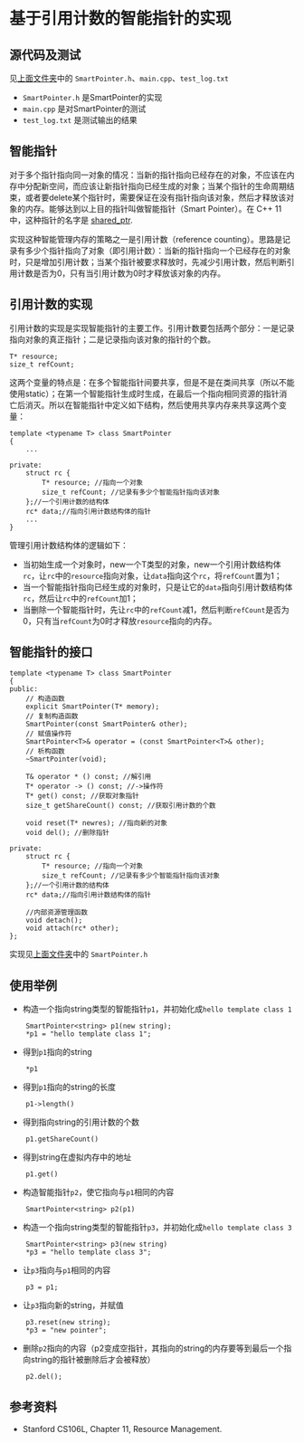 # 基于引用计数的智能指针的实现

## 源代码及测试
见[上面文件夹](https://github.com/strint/littleWheels/tree/master/ProgrammingAndLanguages/CPPExamples/cs106L/11_ResourceManagement/SmartPointer)中的 `SmartPointer.h`、`main.cpp`、`test_log.txt`
* `SmartPointer.h` 是SmartPointer的实现
* `main.cpp` 是对SmartPointer的测试
* `test_log.txt` 是测试输出的结果

## 智能指针
对于多个指针指向同一对象的情况：当新的指针指向已经存在的对象，不应该在内存中分配新空间，而应该让新指针指向已经生成的对象；当某个指针的生命周期结束，或者要delete某个指针时，需要保证在没有指针指向该对象，然后才释放该对象的内存。能够达到以上目的指针叫做智能指针（Smart Pointer）。在 C++ 11 中，这种指针的名字是 [shared_ptr](http://en.cppreference.com/w/cpp/memory/shared_ptr).

实现这种智能管理内存的策略之一是引用计数（reference counting）。思路是记录有多少个指针指向了对象（即引用计数）：当新的指针指向一个已经存在的对象时，只是增加引用计数；当某个指针被要求释放时，先减少引用计数，然后判断引用计数是否为0，只有当引用计数为0时才释放该对象的内存。

## 引用计数的实现
引用计数的实现是实现智能指针的主要工作。引用计数要包括两个部分：一是记录指向对象的真正指针；二是记录指向该对象的指针的个数。
```
T* resource;
size_t refCount;
```
这两个变量的特点是：在多个智能指针间要共享，但是不是在类间共享（所以不能使用static）；在第一个智能指针生成时生成，在最后一个指向相同资源的指针消亡后消灭。所以在智能指针中定义如下结构，然后使用共享内存来共享这两个变量：

```
template <typename T> class SmartPointer
{
	...

private:
	struct rc {
		T* resource; //指向一个对象
		size_t refCount; //记录有多少个智能指针指向该对象
	};//一个引用计数的结构体
	rc* data;//指向引用计数结构体的指针
	...
}
```

管理引用计数结构体的逻辑如下：
* 当初始生成一个对象时，new一个T类型的对象，new一个引用计数结构体`rc`，让`rc`中的`resource`指向对象，让`data`指向这个`rc`，将`refCount`置为1；
* 当一个智能指针指向已经生成的对象时，只是让它的`data`指向引用计数结构体`rc`，然后让`rc`中的`refCount`加1；
* 当删除一个智能指针时，先让`rc`中的`refCount`减1，然后判断`refCount`是否为0，只有当`refCount`为0时才释放`resource`指向的内存。

## 智能指针的接口
```
template <typename T> class SmartPointer
{
public:
	// 构造函数
	explicit SmartPointer(T* memory);
	// 复制构造函数
	SmartPointer(const SmartPointer& other);
	// 赋值操作符
	SmartPointer<T>& operator = (const SmartPointer<T>& other);
	// 析构函数
	~SmartPointer(void);

	T& operator * () const; //解引用
	T* operator -> () const; //->操作符
	T* get() const; //获取对象指针
	size_t getShareCount() const; //获取引用计数的个数

	void reset(T* newres); //指向新的对象
	void del(); //删除指针

private:
	struct rc {
		T* resource; //指向一个对象
		size_t refCount; //记录有多少个智能指针指向该对象
	};//一个引用计数的结构体
	rc* data;//指向引用计数结构体的指针

	//内部资源管理函数
	void detach();
	void attach(rc* other);
};
```
实现见[上面文件夹](https://github.com/strint/littleWheels/tree/master/ProgrammingAndLanguages/CPPExamples/cs106L/11_ResourceManagement/SmartPointer)中的 `SmartPointer.h`

## 使用举例
* 构造一个指向string类型的智能指针`p1`，并初始化成`hello template class 1`
```
	SmartPointer<string> p1(new string);
	*p1 = "hello template class 1";
```
* 得到`p1`指向的string
```
	*p1
```
* 得到`p1`指向的string的长度
```
	p1->length()
```
* 得到指向string的引用计数的个数
```
	p1.getShareCount()
```
* 得到string在虚拟内存中的地址
```
	p1.get()
```
* 构造智能指针`p2`，使它指向与`p1`相同的内容
```
	SmartPointer<string> p2(p1)
```
* 构造一个指向string类型的智能指针`p3`，并初始化成`hello template class 3`
```
	SmartPointer<string> p3(new string)
	*p3 = "hello template class 3";
```
* 让`p3`指向与`p1`相同的内容
```
	p3 = p1;
```
* 让`p3`指向新的string，并赋值
```
	p3.reset(new string);
	*p3 = "new pointer";
```
* 删除`p2`指向的内容（p2变成空指针，其指向的string的内存要等到最后一个指向string的指针被删除后才会被释放）
```
	p2.del();
```

## 参考资料
* Stanford CS106L, Chapter 11, Resource Management.
